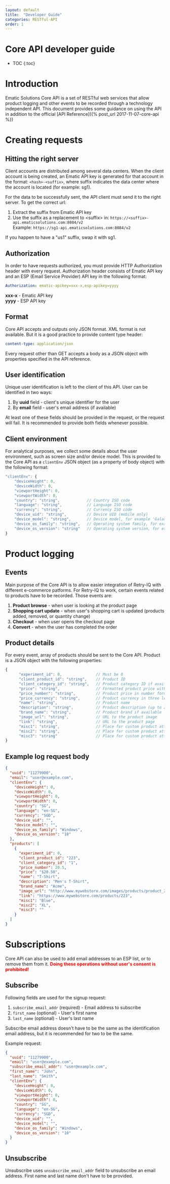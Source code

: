 ```yaml
---
layout: default
title:  "Developer Guide"
categories: RESTful-API
order: 1
---
```


<h1>Core API developer guide</h1>

* TOC
{:toc}

# Introduction

Ematic Solutions Core API is a set of RESTful web services that allow product logging and other events to be recorded through a technology independent API. This document provides some guidance on using the API in addition to the official [API Reference]({% post_url 2017-11-07-core-api %})

# Creating requests

## Hitting the right server

Client accounts are distributed among several data centers. When the client account is being created, an Ematic API key is generated for that account in the format: `<hash>-<suffix>`, where suffix indicates the data center where the account is located (for example: sg1). 

For the data to be successfully sent, the API client must send it to the right server. To get the correct url:
1. Extract the suffix from Ematic API key
2. Use the suffix as a replacement to &lt;suffix&gt; in: `https://<suffix>-api.ematicsolutions.com:8084/v2`<br>
        Example:
        `https://sg1-api.ematicsolutions.com:8084/v2`

If you happen to have a "us1" suffix, swap it with sg1.

## Authorization

In order to have requests authorized, you must provide HTTP Authorization header with every request. Authorization header consists of Ematic API key and an ESP (Email Service Provider) API key in the following format:

````yaml
Authorization: ematic-apikey=xxx-x,esp-apikey=yyyy
````

**xxx-x** - Ematic API key<br>
**yyyy** - ESP API key

## Format
Core API accepts and outputs only JSON format. XML format is not available. But it is a good practice to provide content type header:

````yaml
content-type: application/json
````

Every request other than GET accepts a body as a JSON object with properties specified in the API reference.

## User identification

Unique user identification is left to the client of this API. User can be identified in two ways:

1. By **uuid** field - client's unique identifier for the user
2. By **email** field - user's email address (if available)

At least one of these fields should be provided in the request, or the request will fail. It is recommended to provide both fields whenever possible.

## Client environment
For analytical purposes, we collect some details about the user environment, such as screen size and/or device model. This is provided to the Core API as a `clientEnv` JSON object (as a property of body object) with the following format:

````javascript
"clientEnv": {
    "deviceHeight": 0,
    "deviceWidth": 0,
    "viewportHeight": 0,
    "viewportWidth": 0,
    "country": "string",            // Country ISO code
    "language": "string",           // Language ISO code
    "currency": "string",           // Currency ISO code
    "device_uid": "string",         // Device UID (mobile only)
    "device_model": "string",       // Device model, for example 'Galaxy S8' (mobile only)
    "device_os_family": "string",   // Operating system family, for example 'Android'
    "device_os_version": "string"   // Operating system version, for example '6.0'
}
````

# Product logging

## Events

Main purpose of the Core API is to allow easier integration of Retry-IQ with different e-commerce patforms. For Retry-IQ to work, certain events related to products have to be recorded. Those events are:

1. **Product browse** - when user is looking at the product page
2. **Shopping cart update** - when user's shopping cart is updated (products added, removed, or quantity change)
3. **Checkout** - when user opens the checkout page
4. **Convert** - when the user has completed the order

## Product details

For every event, array of products should be sent to the Core API. Product is a JSON object with the following properties:

````javascript
{
      "experiment_id": 0,               // Must be 0
      "client_product_id": "string",    // Product ID
      "client_category_id": "string",   // Product category ID if available
      "price": "string",                // Formatted product price with currency
      "price_number": "string",         // Product price in number format
      "price_currency": "string",       // Product currency in three letter ISO format
      "name": "string",                 // Product name
      "description": "string",          // Product description (up to 255 characters)
      "brand_name": "string",           // Product brand if available
      "image_url": "string",            // URL to the product image
      "link": "string",                 // URL to the product page
      "misc1": "string",                // Place for custom product attributes
      "misc2": "string",                // Place for custom product attributes
      "misc3": "string"                 // Place for custom product attributes
}
````

## Example log request body

````json
{
  "uuid": "11279900",
  "email": "user@example.com",
  "clientEnv": {
    "deviceHeight": 0,
    "deviceWidth": 0,
    "viewportHeight": 0,
    "viewportWidth": 0,
    "country": "SG",
    "language": "en-SG",
    "currency": "SGD",
    "device_uid": "",
    "device_model": "",
    "device_os_family": "Windows",
    "device_os_version": "10"
  },
  "products": [
    {
      "experiment_id": 0,
      "client_product_id": "223",
      "client_category_id": "1",
      "price_number": 20.5,
      "price": "$20.50",
      "name": "T-Shirt",
      "description": "Men's T-Shirt",
      "brand_name": "Acme",
      "image_url": "http://www.mywebstore.com/images/products/product_223.jpg",
      "link": "https://www.mywebstore.com/products/223",
      "misc1": "Blue",
      "misc2": "XL",
      "misc3": ""
    }
  ]
}
````

# Subscriptions

Core API can also be used to add email addresses to an ESP list, or to remove them from it. **<span style="color:red;">Doing these operations without user's consent is prohibited!</span>**

## Subscribe

Following fields are used for the signup request:

1. `subscribe_email_addr` (required) - Email address to subscribe
2. `first_name` (optional) - User's first name
3. `last_name` (optional) - User's last name

Subscribe email address doesn't have to be the same as the identification email address, but it is recommended for two to be the same.

Example request:

````json
{
  "uuid": "11279900",
  "email": "user@example.com",
  "subscribe_email_addr": "user@example.com",
  "first_name": "John",
  "last_name": "Smith",
  "clientEnv": {
    "deviceHeight": 0,
    "deviceWidth": 0,
    "viewportHeight": 0,
    "viewportWidth": 0,
    "country": "SG",
    "language": "en-SG",
    "currency": "SGD",
    "device_uid": "",
    "device_model": "",
    "device_os_family": "Windows",
    "device_os_version": "10"
  }
}
````

## Unsubscribe

Unsubscribe uses `unsubscribe_email_addr` field to unsubscribe an email address. First name and last name don't have to be provided.